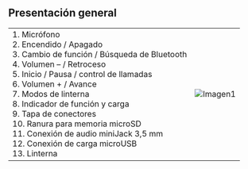 ## Presentación general

|  |  |
|:-------|:-------|
|1.	Micrófono  <br>2. Encendido / Apagado <br> 3. Cambio de función / Búsqueda de Bluetooth <br> 4.   Volumen – / Retroceso <br> 5. Inicio / Pausa / control de llamadas <br> 6.	Volumen + / Avance  <br> 7.	Modos de linterna <br> 8. Indicador de función y carga   <br> 9. Tapa de conectores <br> 10. Ranura para memoria microSD <br> 11. Conexión de audio miniJack 3,5 mm <br> 12. Conexión de carga microUSB <br> 13. Linterna <br>  |![Imagen1](http://static.energysistem.com/images/manuals/42174/5a97bf082c44c.jpg)|

